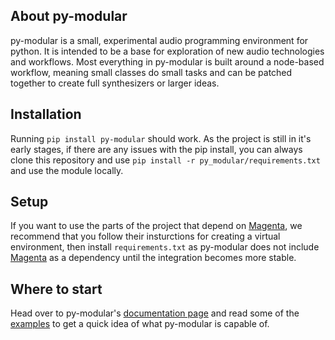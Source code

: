 ## About py-modular        

py-modular is a small, experimental audio programming environment for python.
It is intended to be a base for exploration of new audio technologies and workflows.
Most everything in py-modular is built around a node-based workflow, meaning small classes do small tasks and can be patched together to create full synthesizers or larger ideas.

## Installation

Running `pip install py-modular` should work. As the project is still in it's early stages, if there are any issues with the pip install, you can always clone this repository and use `pip install -r py_modular/requirements.txt` and use the module locally. 

## Setup      

If you want to use the parts of the project that depend on [Magenta](https://magenta.tensorflow.org/), we recommend that you follow their insturctions for creating a virtual environment, then install `requirements.txt` as py-modular does not include [Magenta](https://magenta.tensorflow.org/) as a dependency until the integration becomes more stable.

## Where to start      

Head over to py-modular's [documentation page](http://py-modular.readthedocs.io/) and read some of the [examples](https://py-modular.readthedocs.io/en/latest/examples/index.html) to get a quick idea of what py-modular is capable of.
